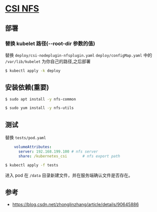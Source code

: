 # [CSI NFS](https://github.com/kubernetes-csi/csi-driver-nfs)

## 部署

### 替换 kubelet 路径(--root-dir 参数的值)

替换 `deploy/csi-nodeplugin-nfsplugin.yaml` `deploy/configMap.yaml` 中的 `/var/lib/kubelet` 为你自己的路径,之后部署

```bash
$ kubectl apply -k deploy
```

## 安装依赖(重要)

```bash
$ sudo apt install -y nfs-common

$ sudo yum install -y nfs-utils
```

## 测试

替换 `tests/pod.yaml`

```yaml
    volumeAttributes:
      server: 192.168.199.100 # nfs server
      share: /kubernetes_csi       # nfs export path
```

```bash
$ kubectl apply -f tests
```

进入 pod 在 `/data` 目录新建文件，并在服务端确认文件是否存在。

## 参考

* https://blog.csdn.net/zhonglinzhang/article/details/90645886
